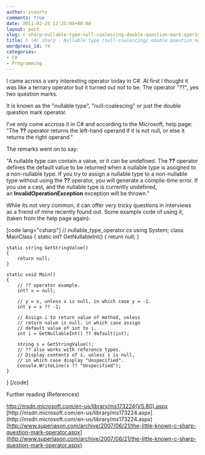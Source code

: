 ```yaml
---
author: zcourts
comments: true
date: 2011-02-25 12:25:04+00:00
layout: post
slug: c-sharp-nullable-type-null-coalescing-double-question-mark-operator
title: C (#) sharp - Nullable type (null-coalescing/ double question mark) operator
wordpress_id: 74
categories:
- C#
- Programming
---
```


I came across a very interesting operator today in C#.
At first I thought it was like a ternary operator but it turned out not to be. The operator "??", yes two question marks.

It is known as the "nullable type", "null-coalescing" or just the double question mark operator.

I've only come accross it in C# and according to the Microsoft, help page:
"The **??** operator returns the left-hand operand if it is not null, or else it returns the right operand."

The remarks went on to say:<!-- more -->

"A nullable type can contain a value, or it can be undefined. The **??** operator defines the default value to be returned when a nullable type is assigned to a non-nullable type. If you try to assign a nullable type to a non-nullable type without using the **??** operator, you will generate a compile-time error. If you use a cast, and the nullable type is currently undefined, an **InvalidOperationException** exception will be thrown."

While its not very common, it can offer very tricky questions in interviews as a friend of mine recently found out.
Some example code of using it, (taken from the help page again):

[code lang="csharp"]
// nullable_type_operator.cs
using System;
class MainClass
{
    static int? GetNullableInt()
    {
        return null;
    }

    static string GetStringValue()
    {
        return null;
    }

    static void Main()
    {
        // ?? operator example.
        int? x = null;

        // y = x, unless x is null, in which case y = -1.
        int y = x ?? -1;

        // Assign i to return value of method, unless
        // return value is null, in which case assign
        // default value of int to i.
        int i = GetNullableInt() ?? default(int);

        string s = GetStringValue();
        // ?? also works with reference types.
        // Display contents of s, unless s is null,
        // in which case display "Unspecified".
        Console.WriteLine(s ?? "Unspecified");
    }
}
[/code]

Further reading (References)

[http://msdn.microsoft.com/en-us/library/ms173224(VS.80).aspx
](http://msdn.microsoft.com/en-us/library/ms173224(VS.80).aspx)[http://msdn.microsoft.com/en-us/library/ms173224.aspx](http://msdn.microsoft.com/en-us/library/ms173224.aspx)
[http://www.superjason.com/archive/2007/06/21/the-little-known-c-sharp-question-mark-operator.aspx](http://www.superjason.com/archive/2007/06/21/the-little-known-c-sharp-question-mark-operator.aspx)
